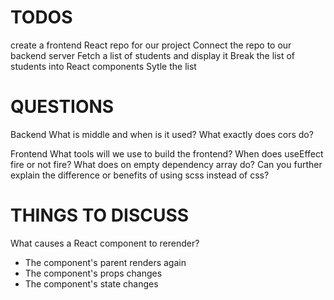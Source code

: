 # TODOS
create a frontend React repo for our project
Connect the repo to our backend server
Fetch a list of students and display it
Break the list of students into React components
Sytle the list

# QUESTIONS
Backend
What is middle and when is it used?
What exactly does cors do?

Frontend 
What tools will we use to build the frontend?
When does useEffect fire or not fire? What does on empty dependency array do?
Can you further explain the difference or benefits of using scss instead of css?

# THINGS TO DISCUSS
What causes a React component to rerender?
- The component's parent renders again
- The component's props changes
- The component's state changes